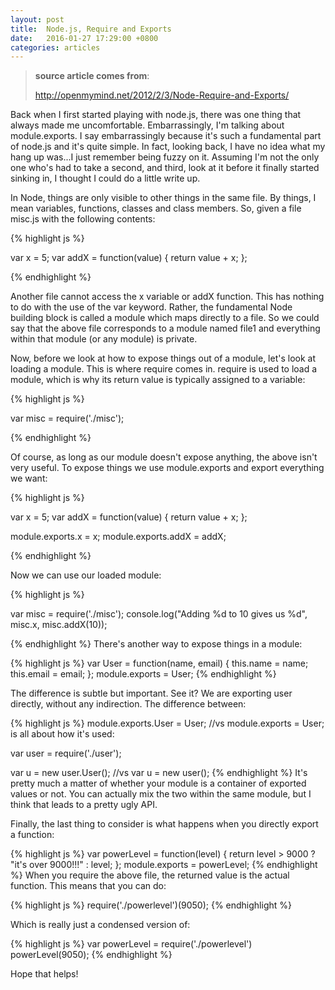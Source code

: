 ```yaml
---
layout: post
title:  Node.js, Require and Exports
date:   2016-01-27 17:29:00 +0800
categories: articles
---
```


> **source article comes from**:
>
> http://openmymind.net/2012/2/3/Node-Require-and-Exports/

Back when I first started playing with node.js, there was one thing that always made me uncomfortable. Embarrassingly, I'm talking about module.exports. I say embarrassingly because it's such a fundamental part of node.js and it's quite simple. In fact, looking back, I have no idea what my hang up was...I just remember being fuzzy on it. Assuming I'm not the only one who's had to take a second, and third, look at it before it finally started sinking in, I thought I could do a little write up.

In Node, things are only visible to other things in the same file. By things, I mean variables, functions, classes and class members. So, given a file misc.js with the following contents:

{% highlight js %}

var x = 5;
var addX = function(value) {
  return value + x;
};

{% endhighlight %}

Another file cannot access the x variable or addX function. This has nothing to do with the use of the var keyword. Rather, the fundamental Node building block is called a module which maps directly to a file. So we could say that the above file corresponds to a module named file1 and everything within that module (or any module) is private.

Now, before we look at how to expose things out of a module, let's look at loading a module. This is where require comes in. require is used to load a module, which is why its return value is typically assigned to a variable:

{% highlight js %}

var misc = require('./misc');

{% endhighlight %}

Of course, as long as our module doesn't expose anything, the above isn't very useful. To expose things we use module.exports and export everything we want:

{% highlight js %}

var x = 5;
var addX = function(value) {
  return value + x;
};

module.exports.x = x;
module.exports.addX = addX;

{% endhighlight %}

Now we can use our loaded module:

{% highlight js %}

var misc = require('./misc');
console.log("Adding %d to 10 gives us %d", misc.x, misc.addX(10));

{% endhighlight %}
There's another way to expose things in a module:

{% highlight js %}
var User = function(name, email) {
  this.name = name;
  this.email = email;
};
module.exports = User;
{% endhighlight %}

The difference is subtle but important. See it? We are exporting user directly, without any indirection. The difference between:

{% highlight js %}
module.exports.User = User;
//vs
module.exports = User;
is all about how it's used:

var user = require('./user');

var u = new user.User();
//vs
var u = new user();
{% endhighlight %}
It's pretty much a matter of whether your module is a container of exported values or not. You can actually mix the two within the same module, but I think that leads to a pretty ugly API.

Finally, the last thing to consider is what happens when you directly export a function:

{% highlight js %}
var powerLevel = function(level) {
  return level > 9000 ? "it's over 9000!!!" : level;
};
module.exports = powerLevel;
{% endhighlight %}
When you require the above file, the returned value is the actual function. This means that you can do:

{% highlight js %}
require('./powerlevel')(9050);
{% endhighlight %}

Which is really just a condensed version of:

{% highlight js %}
var powerLevel = require('./powerlevel')
powerLevel(9050);
{% endhighlight %}

Hope that helps!
